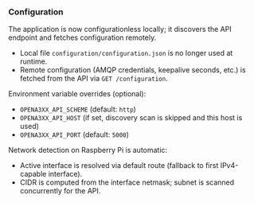 ### Configuration

The application is now configurationless locally; it discovers the API endpoint and fetches configuration remotely.

- Local file `configuration/configuration.json` is no longer used at runtime.
- Remote configuration (AMQP credentials, keepalive seconds, etc.) is fetched from the API via `GET /configuration`.

Environment variable overrides (optional):

- `OPENA3XX_API_SCHEME` (default: `http`)
- `OPENA3XX_API_HOST` (if set, discovery scan is skipped and this host is used)
- `OPENA3XX_API_PORT` (default: `5000`)

Network detection on Raspberry Pi is automatic:

- Active interface is resolved via default route (fallback to first IPv4-capable interface).
- CIDR is computed from the interface netmask; subnet is scanned concurrently for the API.


